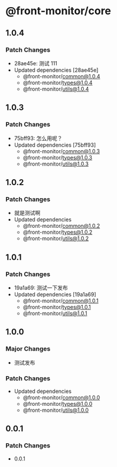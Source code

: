 # @front-monitor/core

## 1.0.4

### Patch Changes

- 28ae45e: 测试 111
- Updated dependencies [28ae45e]
  - @front-monitor/common@1.0.4
  - @front-monitor/types@1.0.4
  - @front-monitor/utils@1.0.4

## 1.0.3

### Patch Changes

- 75bff93: 怎么用呢？
- Updated dependencies [75bff93]
  - @front-monitor/common@1.0.3
  - @front-monitor/types@1.0.3
  - @front-monitor/utils@1.0.3

## 1.0.2

### Patch Changes

- 就是测试啊
- Updated dependencies
  - @front-monitor/common@1.0.2
  - @front-monitor/types@1.0.2
  - @front-monitor/utils@1.0.2

## 1.0.1

### Patch Changes

- 19a1a69: 测试一下发布
- Updated dependencies [19a1a69]
  - @front-monitor/common@1.0.1
  - @front-monitor/types@1.0.1
  - @front-monitor/utils@1.0.1

## 1.0.0

### Major Changes

- 测试发布

### Patch Changes

- Updated dependencies
  - @front-monitor/common@1.0.0
  - @front-monitor/types@1.0.0
  - @front-monitor/utils@1.0.0

## 0.0.1

### Patch Changes

- 0.0.1
